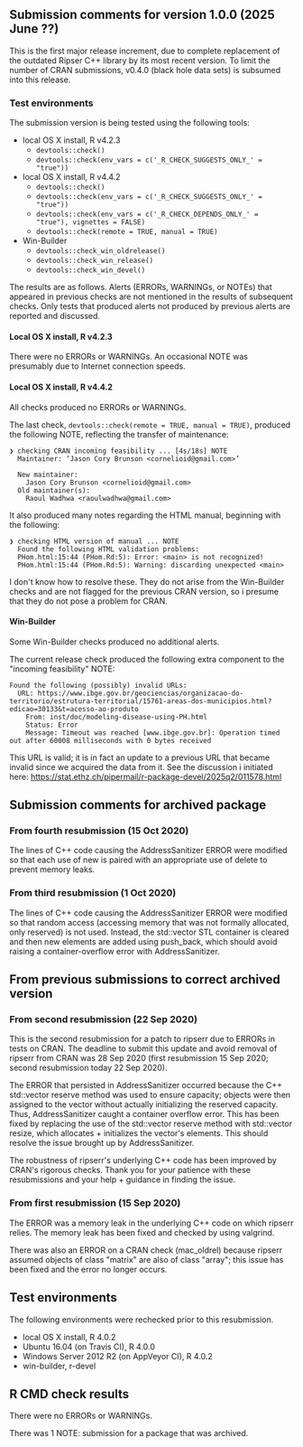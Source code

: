 ## Submission comments for version 1.0.0 (2025 June ??)

This is the first major release increment, due to complete replacement of the outdated Ripser C++ library by its most recent version.
To limit the number of CRAN submissions, v0.4.0 (black hole data sets) is subsumed into this release.

### Test environments

The submission version is being tested using the following tools:

* local OS X install, R v4.2.3
  * `devtools::check()`
  * `devtools::check(env_vars = c('_R_CHECK_SUGGESTS_ONLY_' = "true"))`
* local OS X install, R v4.4.2
  * `devtools::check()`
  * `devtools::check(env_vars = c('_R_CHECK_SUGGESTS_ONLY_' = "true"))`
  * `devtools::check(env_vars = c('_R_CHECK_DEPENDS_ONLY_' = "true"), vignettes = FALSE)`
  * `devtools::check(remote = TRUE, manual = TRUE)`
* Win-Builder
  * `devtools::check_win_oldrelease()`
  * `devtools::check_win_release()`
  * `devtools::check_win_devel()`

The results are as follows.
Alerts (ERRORs, WARNINGs, or NOTEs) that appeared in previous checks are not mentioned in the results of subsequent checks.
Only tests that produced alerts not produced by previous alerts are reported and discussed.

#### Local OS X install, R v4.2.3

There were no ERRORs or WARNINGs. An occasional NOTE was presumably due to Internet connection speeds.

#### Local OS X install, R v4.4.2

All checks produced no ERRORs or WARNINGs.

The last check, `devtools::check(remote = TRUE, manual = TRUE)`, produced the following NOTE, reflecting the transfer of maintenance:

```
❯ checking CRAN incoming feasibility ... [4s/18s] NOTE
  Maintainer: ‘Jason Cory Brunson <cornelioid@gmail.com>’
  
  New maintainer:
    Jason Cory Brunson <cornelioid@gmail.com>
  Old maintainer(s):
    Raoul Wadhwa <raoulwadhwa@gmail.com>
```

It also produced many notes regarding the HTML manual, beginning with the following:

```
❯ checking HTML version of manual ... NOTE
  Found the following HTML validation problems:
  PHom.html:15:44 (PHom.Rd:5): Error: <main> is not recognized!
  PHom.html:15:44 (PHom.Rd:5): Warning: discarding unexpected <main>
```

I don't know how to resolve these.
They do not arise from the Win-Builder checks and are not flagged for the previous CRAN version, so i presume that they do not pose a problem for CRAN.

#### Win-Builder

Some Win-Builder checks produced no additional alerts.

The current release check produced the following extra component to the "incoming feasibility" NOTE:

```
Found the following (possibly) invalid URLs:
  URL: https://www.ibge.gov.br/geociencias/organizacao-do-territorio/estrutura-territorial/15761-areas-dos-municipios.html?edicao=30133&t=acesso-ao-produto
    From: inst/doc/modeling-disease-using-PH.html
    Status: Error
    Message: Timeout was reached [www.ibge.gov.br]: Operation timed out after 60008 milliseconds with 0 bytes received
```

This URL is valid; it is in fact an update to a previous URL that became invalid since we acquired the data from it. See the discussion i initiated here: <https://stat.ethz.ch/pipermail/r-package-devel/2025q2/011578.html>

## Submission comments for archived package

### From fourth resubmission (15 Oct 2020)

The lines of C++ code causing the AddressSanitizer ERROR were modified so that each use of new is paired with an appropriate use of delete to prevent memory leaks.

### From third resubmission (1 Oct 2020)

The lines of C++ code causing the AddressSanitizer ERROR were modified so that random access (accessing memory that was not formally allocated, only reserved) is not used. Instead, the std::vector STL container is cleared and then new elements are added using push_back, which should avoid raising a container-overflow error with AddressSanitizer.

## From previous submissions to correct archived version

### From second resubmission (22 Sep 2020)

This is the second resubmission for a patch to ripserr due to ERRORs in tests on CRAN. The deadline to submit this update and avoid removal of ripserr from CRAN was 28 Sep 2020 (first resubmission 15 Sep 2020; second resubmission today 22 Sep 2020).

The ERROR that persisted in AddressSanitizer occurred because the C++ std::vector reserve method was used to ensure capacity; objects were then assigned to the vector without actually initializing the reserved capacity. Thus, AddressSanitizer caught a container overflow error. This has been fixed by replacing the use of the std::vector reserve method with std::vector resize, which allocates + initializes the vector's elements. This should resolve the issue brought up by AddressSanitizer.

The robustness of ripserr's underlying C++ code has been improved by CRAN's rigorous checks. Thank you for your patience with these resubmissions and your help + guidance in finding the issue.

### From first resubmission (15 Sep 2020)

The ERROR was a memory leak in the underlying C++ code on which ripserr relies. The memory leak has been fixed and checked by using valgrind.

There was also an ERROR on a CRAN check (mac_oldrel) because ripserr assumed objects of class "matrix" are also of class "array"; this issue has been fixed and the error no longer occurs.

## Test environments

The following environments were rechecked prior to this resubmission.

* local OS X install, R 4.0.2
* Ubuntu 16.04 (on Travis CI), R 4.0.0
* Windows Server 2012 R2 (on AppVeyor CI), R 4.0.2
* win-builder, r-devel

## R CMD check results

There were no ERRORs or WARNINGs.

There was 1 NOTE: submission for a package that was archived.
